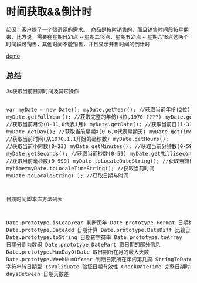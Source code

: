 # 时间获取&&倒计时
<p>
  起因：客户提了一个很奇葩的需求。
  商品是按时销售的，而且销售时间段按星期来，比方说，需要在星期日21点 ~ 星期二18点，星期五21点 ~ 星期六18点这两个时间段可销售，其他时间不能销售，并且显示开售时间的倒计时
</p>
<a href="index.html">demo</a>
<h2>总结</h2>
<pre>
Js获取当前日期时间及其它操作

var myDate = new Date();
myDate.getYear();        //获取当前年份(2位)
myDate.getFullYear();    //获取完整的年份(4位,1970-????)
myDate.getMonth();       //获取当前月份(0-11,0代表1月)
myDate.getDate();        //获取当前日(1-31)
myDate.getDay();         //获取当前星期X(0-6,0代表星期天)
myDate.getTime();        //获取当前时间(从1970.1.1开始的毫秒数)
myDate.getHours();       //获取当前小时数(0-23)
myDate.getMinutes();     //获取当前分钟数(0-59)
myDate.getSeconds();     //获取当前秒数(0-59)
myDate.getMilliseconds();    //获取当前毫秒数(0-999)
myDate.toLocaleDateString();     //获取当前日期
var mytime=myDate.toLocaleTimeString();     //获取当前时间
myDate.toLocaleString( );        //获取日期与时间

 

日期时间脚本库方法列表

Date.prototype.isLeapYear 判断闰年
Date.prototype.Format 日期格式化
Date.prototype.DateAdd 日期计算
Date.prototype.DateDiff 比较日期差
Date.prototype.toString 日期转字符串
Date.prototype.toArray 日期分割为数组
Date.prototype.DatePart 取日期的部分信息
Date.prototype.MaxDayOfDate 取日期所在月的最大天数
Date.prototype.WeekNumOfYear 判断日期所在年的第几周
StringToDate 字符串转日期型
IsValidDate 验证日期有效性
CheckDateTime 完整日期时间检查
daysBetween 日期天数差</pre>
